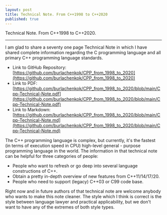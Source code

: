 ```yaml
---
layout: post
title: Technical Note. From C++1998 to C++2020
published: true
---
```


Technical Note. From C++1998 to C++2020.

---

I am glad to share a seventy one page Technical Note in which I have shared complete information regarding the C programming language and all primary C++ programming language standards.

* Link to GitHub Repository: [https://github.com/burlachenkok/CPP_from_1998_to_2020](https://github.com/burlachenkok/CPP_from_1998_to_2020)
* Link to PDF: [https://github.com/burlachenkok/CPP_from_1998_to_2020/blob/main/Cpp-Technical-Note.pdf](https://github.com/burlachenkok/CPP_from_1998_to_2020/blob/main/Cpp-Technical-Note.pdf)
* Link to Markdown: [https://github.com/burlachenkok/CPP_from_1998_to_2020/blob/main/Cpp-Technical-Note.md](https://github.com/burlachenkok/CPP_from_1998_to_2020/blob/main/Cpp-Technical-Note.md)

The C++ programming language is complex, but currently, it's the fastest (in terms of execution speed in CPU) high-level general - purpose programming language in the world. The information in that technical note can be helpful for three categories of people:

* People who want to refresh or go deep into several language constructions of C++.
* Obtain a pretty in-depth overview of new features from C++11/14/17/20.
* People who need to support (legacy) C++03 or C99 code base.

Right now and in future authors of that technical note are welcome anybody who wants to make this note cleaner.  The style which I think is correct is the style between language lawyer and practical applicability, but we don't want to have any of the extremes of both style types.

